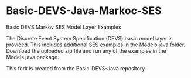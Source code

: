 # Basic-DEVS-Java-Markoc-SES
Basic DEVS Markov SES Model Layer Examples

The Discrete Event System Specification (DEVS) basic model layer is provided. This includes additional SES examples in the Models.java folder. Download the uploaded zip file and run any of the examples in the Models.java package. 

This fork is created from the Basic-DEVS-Java repository.
